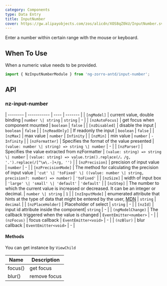 ```yaml
---
category: Components
type: Data Entry
title: InputNumber
cover: https://gw.alipayobjects.com/zos/alicdn/XOS8qZ0kU/InputNumber.svg
---
```


Enter a number within certain range with the mouse or keyboard.

## When To Use

When a numeric value needs to be provided.

```ts
import { NzInputNumberModule } from 'ng-zorro-antd/input-number';
```

## API

### nz-input-number

| -------- | ----------- | ---- | ------- |
| `[ngModel]` | current value, double binding | `number \| string`  \|  `string` | - |
| `[nzAutoFocus]` | get focus when component mounted | `boolean` | `false` |
| `[nzDisabled]` | disable the input | `boolean` | `false` |
| `[nzReadOnly]` | If readonly the input | `boolean` | `false` |
| `[nzMax]` | max value | `number` | `Infinity` |
| `[nzMin]` | min value | `number` | `-Infinity` |
| `[nzFormatter]` | Specifies the format of the value presented | `(value: number \| string) => string \| number` | - |
| `[nzParser]` | Specifies the value extracted from nzFormatter | `(value: string) => string \| number` | `(value: string) => value.trim().replace(/。/g, '.').replace(/[^\w\.-]+/g, '')` |
| `[nzPrecision]` | precision of input value | `number` | - |
| `[nzPrecisionMode]` | The method for calculating the precision of input value | `'cut' \| 'toFixed' \| ((value: number \| string, precision?: number) => number)` | `'toFixed'` |
| `[nzSize]` | width of input box | `'large' \| 'small' \| 'default'` | `'default'` |
| `[nzStep]` | The number to which the current value is increased or decreased. It can be an integer or decimal. | `number \| string` | `1` |
| `[nzInputMode]` | enumerated attribute that hints at the type of data that might be entered by the user, [MDN](https://developer.mozilla.org/en-US/docs/Web/HTML/Global_attributes/inputmode) | `string` | `decimal` |
| `[nzPlaceHolder]` | Placeholder of select | `string` | - |
| `[nzId]` | input id attribute inside the component| `string` | - |
| `(ngModelChange)` | The callback triggered when the value is changed | `EventEmitter<number>` | - |
| `(nzFocus)` | focus callback | `EventEmitter<void>` | - |
| `(nzBlur)` | blur callback | `EventEmitter<void>` | - |
#### Methods

You can get instance by `ViewChild`

| Name | Description |
| ---- | ----------- |
| focus() | get focus |
| blur() | remove focus |

